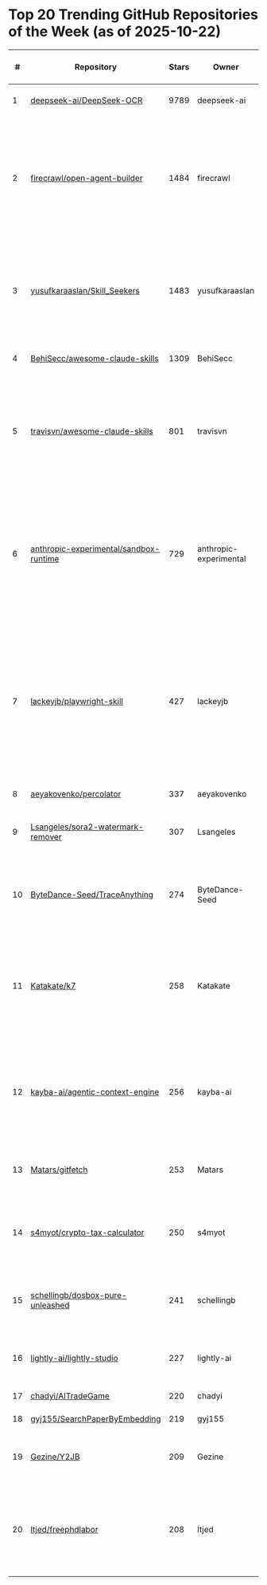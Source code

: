 # Top 20 Trending GitHub Repositories of the Week (as of 2025-10-22)

| # | Repository | Stars | Owner | Avatar | Description | Topics | URL | Created At | Updated At | Pushed At | Git URL | SSH URL | Clone URL | SVN URL | Homepage | Size | Language | Forks Count | Open Issues Count | Default Branch | License |
|---|------------|-------|-------|--------|-------------|--------|-----|------------|------------|-----------|---------|---------|-----------|---------|----------|------|----------|--------------|-------------------|----------------|---------|
| 1 | [deepseek-ai/DeepSeek-OCR](https://github.com/deepseek-ai/DeepSeek-OCR) | 9789 | deepseek-ai | ![deepseek-ai's avatar](https://avatars.githubusercontent.com/u/148330874?v=4) | Contexts Optical Compression | No topics | [https://github.com/deepseek-ai/DeepSeek-OCR](https://github.com/deepseek-ai/DeepSeek-OCR) | 2025-10-17T06:14:27Z | 2025-10-22T09:29:39Z | 2025-10-22T02:59:08Z | git://github.com/deepseek-ai/DeepSeek-OCR.git | git@github.com:deepseek-ai/DeepSeek-OCR.git | https://github.com/deepseek-ai/DeepSeek-OCR.git | https://github.com/deepseek-ai/DeepSeek-OCR | No homepage | 7950 | Python | 530 | 68 | main | MIT License |
| 2 | [firecrawl/open-agent-builder](https://github.com/firecrawl/open-agent-builder) | 1484 | firecrawl | ![firecrawl's avatar](https://avatars.githubusercontent.com/u/135057108?v=4) | 🔥 Visual workflow builder for AI agents powered by Firecrawl - drag-and-drop web scraping pipelines with real-time execution | No topics | [https://github.com/firecrawl/open-agent-builder](https://github.com/firecrawl/open-agent-builder) | 2025-10-16T15:34:46Z | 2025-10-22T09:08:34Z | 2025-10-20T15:15:47Z | git://github.com/firecrawl/open-agent-builder.git | git@github.com:firecrawl/open-agent-builder.git | https://github.com/firecrawl/open-agent-builder.git | https://github.com/firecrawl/open-agent-builder | No homepage | 1104 | TypeScript | 232 | 4 | main | No license |
| 3 | [yusufkaraaslan/Skill_Seekers](https://github.com/yusufkaraaslan/Skill_Seekers) | 1483 | yusufkaraaslan | ![yusufkaraaslan's avatar](https://avatars.githubusercontent.com/u/11597362?v=4) | Single powerful tool to convert ANY documentation website into a Claude skill | ai-tools, automation, claude-ai, claude-skills, documentation, documentation-generator, mcp, mcp-server, python, web-scraping | [https://github.com/yusufkaraaslan/Skill_Seekers](https://github.com/yusufkaraaslan/Skill_Seekers) | 2025-10-17T14:43:48Z | 2025-10-22T09:07:47Z | 2025-10-21T12:06:27Z | git://github.com/yusufkaraaslan/Skill_Seekers.git | git@github.com:yusufkaraaslan/Skill_Seekers.git | https://github.com/yusufkaraaslan/Skill_Seekers.git | https://github.com/yusufkaraaslan/Skill_Seekers | No homepage | 323 | Python | 134 | 137 | main | MIT License |
| 4 | [BehiSecc/awesome-claude-skills](https://github.com/BehiSecc/awesome-claude-skills) | 1309 | BehiSecc | ![BehiSecc's avatar](https://avatars.githubusercontent.com/u/226653201?v=4) | A curated list of Claude Skills. | No topics | [https://github.com/BehiSecc/awesome-claude-skills](https://github.com/BehiSecc/awesome-claude-skills) | 2025-10-17T15:05:35Z | 2025-10-22T09:11:21Z | 2025-10-22T08:31:06Z | git://github.com/BehiSecc/awesome-claude-skills.git | git@github.com:BehiSecc/awesome-claude-skills.git | https://github.com/BehiSecc/awesome-claude-skills.git | https://github.com/BehiSecc/awesome-claude-skills | No homepage | 17 | No language specified | 92 | 3 | main | No license |
| 5 | [travisvn/awesome-claude-skills](https://github.com/travisvn/awesome-claude-skills) | 801 | travisvn | ![travisvn's avatar](https://avatars.githubusercontent.com/u/2686415?v=4) | A curated list of awesome Claude Skills, resources, and tools for customizing Claude AI workflows — particularly Claude Code | agentic-coding, anthropic, awesome, awesome-list, awesome-lists, claude, claude-ai, claude-code, claude-desktop, claude-skills, claudeskills | [https://github.com/travisvn/awesome-claude-skills](https://github.com/travisvn/awesome-claude-skills) | 2025-10-16T20:42:39Z | 2025-10-22T09:25:53Z | 2025-10-22T07:37:31Z | git://github.com/travisvn/awesome-claude-skills.git | git@github.com:travisvn/awesome-claude-skills.git | https://github.com/travisvn/awesome-claude-skills.git | https://github.com/travisvn/awesome-claude-skills | No homepage | 124 | No language specified | 40 | 0 | main | No license |
| 6 | [anthropic-experimental/sandbox-runtime](https://github.com/anthropic-experimental/sandbox-runtime) | 729 | anthropic-experimental | ![anthropic-experimental's avatar](https://avatars.githubusercontent.com/u/167155430?v=4) | A lightweight sandboxing tool for enforcing filesystem and network restrictions on arbitrary processes at the OS level, without requiring a container. | No topics | [https://github.com/anthropic-experimental/sandbox-runtime](https://github.com/anthropic-experimental/sandbox-runtime) | 2025-10-20T02:52:10Z | 2025-10-22T09:24:40Z | 2025-10-20T22:50:40Z | git://github.com/anthropic-experimental/sandbox-runtime.git | git@github.com:anthropic-experimental/sandbox-runtime.git | https://github.com/anthropic-experimental/sandbox-runtime.git | https://github.com/anthropic-experimental/sandbox-runtime | No homepage | 91 | TypeScript | 36 | 5 | main | Apache License 2.0 |
| 7 | [lackeyjb/playwright-skill](https://github.com/lackeyjb/playwright-skill) | 427 | lackeyjb | ![lackeyjb's avatar](https://avatars.githubusercontent.com/u/9823496?v=4) | Claude Code Skill for browser automation with Playwright. Model-invoked - Claude autonomously writes and executes custom automation for testing and validation. | ai-tools, automation, browser-automation, claude, claude-code, claude-plugin, claude-skills, developer-tools, e2e-testing, model-invoked, nodejs, playwright, web-testing | [https://github.com/lackeyjb/playwright-skill](https://github.com/lackeyjb/playwright-skill) | 2025-10-19T21:33:51Z | 2025-10-22T09:14:28Z | 2025-10-21T23:52:39Z | git://github.com/lackeyjb/playwright-skill.git | git@github.com:lackeyjb/playwright-skill.git | https://github.com/lackeyjb/playwright-skill.git | https://github.com/lackeyjb/playwright-skill | No homepage | 59 | JavaScript | 13 | 0 | main | MIT License |
| 8 | [aeyakovenko/percolator](https://github.com/aeyakovenko/percolator) | 337 | aeyakovenko | ![aeyakovenko's avatar](https://avatars.githubusercontent.com/u/1029046?v=4) | No description | No topics | [https://github.com/aeyakovenko/percolator](https://github.com/aeyakovenko/percolator) | 2025-10-19T18:16:33Z | 2025-10-22T09:08:34Z | 2025-10-21T16:54:29Z | git://github.com/aeyakovenko/percolator.git | git@github.com:aeyakovenko/percolator.git | https://github.com/aeyakovenko/percolator.git | https://github.com/aeyakovenko/percolator | No homepage | 100994 | Makefile | 79 | 4 | master | No license |
| 9 | [Lsangeles/sora2-watermark-remover](https://github.com/Lsangeles/sora2-watermark-remover) | 307 | Lsangeles | ![Lsangeles's avatar](https://avatars.githubusercontent.com/u/132306433?v=4) | Watermark remover for Sora 2 generated videos | sora-ai, sora2, sora2-watermark-remover | [https://github.com/Lsangeles/sora2-watermark-remover](https://github.com/Lsangeles/sora2-watermark-remover) | 2025-10-20T12:00:28Z | 2025-10-22T09:04:05Z | 2025-10-21T18:58:51Z | git://github.com/Lsangeles/sora2-watermark-remover.git | git@github.com:Lsangeles/sora2-watermark-remover.git | https://github.com/Lsangeles/sora2-watermark-remover.git | https://github.com/Lsangeles/sora2-watermark-remover | No homepage | 80 | Python | 82 | 0 | main | GNU General Public License v3.0 |
| 10 | [ByteDance-Seed/TraceAnything](https://github.com/ByteDance-Seed/TraceAnything) | 274 | ByteDance-Seed | ![ByteDance-Seed's avatar](https://avatars.githubusercontent.com/u/202897071?v=4) | Trace Anything: Representing Any Video in 4D via Trajectory Fields | 3d-reconstruction, 4d-reconstruction, computer-vision | [https://github.com/ByteDance-Seed/TraceAnything](https://github.com/ByteDance-Seed/TraceAnything) | 2025-10-15T05:59:37Z | 2025-10-22T08:24:49Z | 2025-10-16T02:05:01Z | git://github.com/ByteDance-Seed/TraceAnything.git | git@github.com:ByteDance-Seed/TraceAnything.git | https://github.com/ByteDance-Seed/TraceAnything.git | https://github.com/ByteDance-Seed/TraceAnything | https://trace-anything.github.io/ | 32453 | Python | 6 | 2 | main | Apache License 2.0 |
| 11 | [Katakate/k7](https://github.com/Katakate/k7) | 258 | Katakate | ![Katakate's avatar](https://avatars.githubusercontent.com/u/231723801?v=4) | Your own self-hosted infra for lightweight VM sandboxes to safely execute untrusted code. CLI, API, Python SDK. ⭐ Star it if you like it! ⭐ | agents, code, firecracker, kata, kubernetes, sandbox, security, self-hosted, virtual-machine, virtualization | [https://github.com/Katakate/k7](https://github.com/Katakate/k7) | 2025-10-19T10:14:36Z | 2025-10-22T09:14:22Z | 2025-10-21T20:16:08Z | git://github.com/Katakate/k7.git | git@github.com:Katakate/k7.git | https://github.com/Katakate/k7.git | https://github.com/Katakate/k7 | https://docs.katakate.org | 23608 | Python | 4 | 1 | main | Apache License 2.0 |
| 12 | [kayba-ai/agentic-context-engine](https://github.com/kayba-ai/agentic-context-engine) | 256 | kayba-ai | ![kayba-ai's avatar](https://avatars.githubusercontent.com/u/238284021?v=4) | 🧠 Make your agents learn from experience. Based on the Agentic Context Engineering (ACE) framework. | agent-memory, agents, ai, ai-agents, ai-tools, context-engineering, llm, memory, python | [https://github.com/kayba-ai/agentic-context-engine](https://github.com/kayba-ai/agentic-context-engine) | 2025-10-15T15:36:20Z | 2025-10-22T08:37:42Z | 2025-10-22T00:12:46Z | git://github.com/kayba-ai/agentic-context-engine.git | git@github.com:kayba-ai/agentic-context-engine.git | https://github.com/kayba-ai/agentic-context-engine.git | https://github.com/kayba-ai/agentic-context-engine | https://www.kayba.ai | 18555 | Python | 36 | 0 | main | MIT License |
| 13 | [Matars/gitfetch](https://github.com/Matars/gitfetch) | 253 | Matars | ![Matars's avatar](https://avatars.githubusercontent.com/u/47718015?v=4) | A neofetch alternative for GitHub quick view | No topics | [https://github.com/Matars/gitfetch](https://github.com/Matars/gitfetch) | 2025-10-19T22:13:38Z | 2025-10-22T08:47:57Z | 2025-10-21T23:29:32Z | git://github.com/Matars/gitfetch.git | git@github.com:Matars/gitfetch.git | https://github.com/Matars/gitfetch.git | https://github.com/Matars/gitfetch | No homepage | 151 | Python | 13 | 9 | main | GNU General Public License v2.0 |
| 14 | [s4myot/crypto-tax-calculator](https://github.com/s4myot/crypto-tax-calculator) | 250 | s4myot | ![s4myot's avatar](https://avatars.githubusercontent.com/u/102112105?v=4) | An advanced cryptocurrency & personal income tax calculator. | bitcoin, crypto, crypto-tax-reports, cryptocurrency, cryptotax, tax-calculation, us-tax | [https://github.com/s4myot/crypto-tax-calculator](https://github.com/s4myot/crypto-tax-calculator) | 2025-10-21T17:24:55Z | 2025-10-22T09:28:29Z | 2025-10-21T18:50:34Z | git://github.com/s4myot/crypto-tax-calculator.git | git@github.com:s4myot/crypto-tax-calculator.git | https://github.com/s4myot/crypto-tax-calculator.git | https://github.com/s4myot/crypto-tax-calculator | No homepage | 1646 | Python | 65 | 0 | main | GNU Affero General Public License v3.0 |
| 15 | [schellingb/dosbox-pure-unleashed](https://github.com/schellingb/dosbox-pure-unleashed) | 241 | schellingb | ![schellingb's avatar](https://avatars.githubusercontent.com/u/14200249?v=4) | DOSBox reimagined, with a friendly interface, ZIP loading and save states | No topics | [https://github.com/schellingb/dosbox-pure-unleashed](https://github.com/schellingb/dosbox-pure-unleashed) | 2025-10-18T16:33:32Z | 2025-10-22T09:08:01Z | 2025-10-19T13:54:24Z | git://github.com/schellingb/dosbox-pure-unleashed.git | git@github.com:schellingb/dosbox-pure-unleashed.git | https://github.com/schellingb/dosbox-pure-unleashed.git | https://github.com/schellingb/dosbox-pure-unleashed | No homepage | 212 | C++ | 7 | 20 | main | GNU General Public License v2.0 |
| 16 | [lightly-ai/lightly-studio](https://github.com/lightly-ai/lightly-studio) | 227 | lightly-ai | ![lightly-ai's avatar](https://avatars.githubusercontent.com/u/50146475?v=4) | Curate, Annotate, and Manage Your Data in LightlyStudio. | computer-vision, image-labeling, mlops | [https://github.com/lightly-ai/lightly-studio](https://github.com/lightly-ai/lightly-studio) | 2025-10-21T07:12:36Z | 2025-10-22T09:21:01Z | 2025-10-22T09:28:47Z | git://github.com/lightly-ai/lightly-studio.git | git@github.com:lightly-ai/lightly-studio.git | https://github.com/lightly-ai/lightly-studio.git | https://github.com/lightly-ai/lightly-studio | https://docs.lightly.ai/studio/ | 2789 | Python | 2 | 5 | main | Apache License 2.0 |
| 17 | [chadyi/AITradeGame](https://github.com/chadyi/AITradeGame) | 220 | chadyi | ![chadyi's avatar](https://avatars.githubusercontent.com/u/87369532?v=4) | No description | No topics | [https://github.com/chadyi/AITradeGame](https://github.com/chadyi/AITradeGame) | 2025-10-20T07:23:51Z | 2025-10-22T09:19:59Z | 2025-10-21T04:14:55Z | git://github.com/chadyi/AITradeGame.git | git@github.com:chadyi/AITradeGame.git | https://github.com/chadyi/AITradeGame.git | https://github.com/chadyi/AITradeGame | No homepage | 19 | Python | 73 | 0 | main | MIT License |
| 18 | [gyj155/SearchPaperByEmbedding](https://github.com/gyj155/SearchPaperByEmbedding) | 219 | gyj155 | ![gyj155's avatar](https://avatars.githubusercontent.com/u/66156334?v=4) | No description | No topics | [https://github.com/gyj155/SearchPaperByEmbedding](https://github.com/gyj155/SearchPaperByEmbedding) | 2025-10-20T02:28:13Z | 2025-10-22T09:16:14Z | 2025-10-20T02:33:18Z | git://github.com/gyj155/SearchPaperByEmbedding.git | git@github.com:gyj155/SearchPaperByEmbedding.git | https://github.com/gyj155/SearchPaperByEmbedding.git | https://github.com/gyj155/SearchPaperByEmbedding | No homepage | 5 | Python | 20 | 1 | main | MIT License |
| 19 | [Gezine/Y2JB](https://github.com/Gezine/Y2JB) | 209 | Gezine | ![Gezine's avatar](https://avatars.githubusercontent.com/u/30000519?v=4) | Y2JB is userland code execution using PS5 Youtube app | No topics | [https://github.com/Gezine/Y2JB](https://github.com/Gezine/Y2JB) | 2025-10-16T12:07:52Z | 2025-10-22T08:05:03Z | 2025-10-16T12:58:13Z | git://github.com/Gezine/Y2JB.git | git@github.com:Gezine/Y2JB.git | https://github.com/Gezine/Y2JB.git | https://github.com/Gezine/Y2JB | No homepage | 9 | Python | 30 | 3 | main | MIT License |
| 20 | [ltjed/freephdlabor](https://github.com/ltjed/freephdlabor) | 208 | ltjed | ![ltjed's avatar](https://avatars.githubusercontent.com/u/139851596?v=4) | freephdlabor: customizing personalized multiagent systems that researchs 24/7 on your own scientific problem | ai-agents, ai4science, autonomous-agents, multiagent-systems, research-automation | [https://github.com/ltjed/freephdlabor](https://github.com/ltjed/freephdlabor) | 2025-10-20T01:59:07Z | 2025-10-22T08:59:26Z | 2025-10-22T01:40:45Z | git://github.com/ltjed/freephdlabor.git | git@github.com:ltjed/freephdlabor.git | https://github.com/ltjed/freephdlabor.git | https://github.com/ltjed/freephdlabor | https://freephdlabor.github.io/ | 25227 | Python | 37 | 1 | main | MIT License |